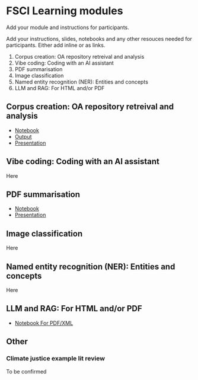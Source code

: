 # FSCI Learning modules

Add your module and instructions for participants.

Add your instructions, slides, notebooks and any other resouces needed for participants. Either add inline or as links.

1. Corpus creation: OA repository retreival and analysis
2. Vibe coding: Coding with an AI assistant
3. PDF summarisation
4. Image classification
5. Named entity recognition (NER): Entities and concepts
6. LLM and RAG: For HTML and/or PDF

## Corpus creation: OA repository retreival and analysis

- [Notebook](https://colab.research.google.com/drive/1stqd9YxRda2SmSR-r40LBAGhabJi0vkq?usp=sharing)
- [Output](https://github.com/semanticClimate/assisted-literature-review/tree/main/outputs/corpus_creation_pygetpapers)
- [Presentation](https://github.com/semanticClimate/assisted-literature-review/tree/main/presentations)

## Vibe coding: Coding with an AI assistant
Here
## PDF summarisation
- [Notebook](https://colab.research.google.com/drive/1el5Zjogk7DXqqeuBzGMqFDBGTvyWg1Pm?usp=sharing)
- [Presentation](https://github.com/semanticClimate/assisted-literature-review/blob/main/presentations/FSCI2025_SUMMARIZATION.pdf)
## Image classification
Here
## Named entity recognition (NER): Entities and concepts
Here
## LLM and RAG: For HTML and/or PDF
- [Notebook For PDF/XML](https://colab.research.google.com/drive/17J9wEvkQvdaeOihN3N13u_ln5Oez8ssd?usp=sharing)
## Other

### Climate justice example lit review

To be confirmed


